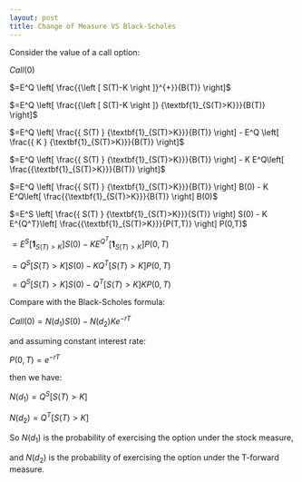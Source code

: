 ```yaml
---
layout: post
title: Change of Measure VS Black-Scholes
---
```


Consider the value of a call option:

$Call(0)$

$=E^Q \left[ \frac{{\left [ S(T)-K \right ]}^{+}}{B(T)} \right]$

$=E^Q \left[ \frac{{\left [ S(T)-K \right ]} {\textbf{1}_{S(T)>K}}}{B(T)} \right]$

$=E^Q \left[ \frac{{ S(T) } {\textbf{1}_{S(T)>K}}}{B(T)} \right] - E^Q \left[ \frac{{ K } {\textbf{1}_{S(T)>K}}}{B(T)} \right]$

$=E^Q \left[ \frac{{ S(T) } {\textbf{1}_{S(T)>K}}}{B(T)} \right] - K E^Q\left[ \frac{{\textbf{1}_{S(T)>K}}}{B(T)} \right]$

$=E^Q \left[ \frac{{ S(T) } {\textbf{1}_{S(T)>K}}}{B(T)} \right] B(0) - K E^Q\left[ \frac{{\textbf{1}_{S(T)>K}}}{B(T)} \right] B(0)$

$=E^S \left[ \frac{{ S(T) } {\textbf{1}_{S(T)>K}}}{S(T)} \right] S(0) - K E^{Q^T}\left[ \frac{{\textbf{1}_{S(T)>K}}}{P(T,T)} \right] P(0,T)$

$=E^S \left[  {\textbf{1}_{S(T)>K}} \right] S(0) - K E^{Q^T}\left[ {\textbf{1}_{S(T)>K}} \right] P(0,T)$

$=Q^S \left[ S(T)>K \right] S(0) - K Q^T \left[ S(T)>K \right] P(0,T)$

$=Q^S \left[ S(T)>K \right] S(0) - Q^T \left[ S(T)>K \right] K P(0,T)$

Compare with the Black-Scholes formula:

$Call(0)=N(d_1)S(0)-N(d_2)K e^{-rT}$

and assuming constant interest rate:

$P(0,T)=e^{-rT}$

then we have:

$N(d_1)=Q^S \left[ S(T)>K \right]$

$N(d_2)=Q^T \left[ S(T)>K \right]$

So $N(d_1)$ is the probability of exercising the option under the stock measure,

and $N(d_2)$ is the probability of exercising the option under the T-forward measure.
